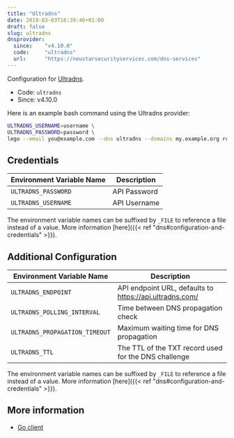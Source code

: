 ```yaml
---
title: "Ultradns"
date: 2019-03-03T16:39:46+01:00
draft: false
slug: ultradns
dnsprovider:
  since:    "v4.10.0"
  code:     "ultradns"
  url:      "https://neustarsecurityservices.com/dns-services"
---
```


<!-- THIS DOCUMENTATION IS AUTO-GENERATED. PLEASE DO NOT EDIT. -->
<!-- providers/dns/ultradns/ultradns.toml -->
<!-- THIS DOCUMENTATION IS AUTO-GENERATED. PLEASE DO NOT EDIT. -->


Configuration for [Ultradns](https://neustarsecurityservices.com/dns-services).


<!--more-->

- Code: `ultradns`
- Since: v4.10.0


Here is an example bash command using the Ultradns provider:

```bash
ULTRADNS_USERNAME=username \
ULTRADNS_PASSWORD=password \
lego --email you@example.com --dns ultradns --domains my.example.org run
```




## Credentials

| Environment Variable Name | Description |
|-----------------------|-------------|
| `ULTRADNS_PASSWORD` | API Password |
| `ULTRADNS_USERNAME` | API Username |

The environment variable names can be suffixed by `_FILE` to reference a file instead of a value.
More information [here]({{< ref "dns#configuration-and-credentials" >}}).


## Additional Configuration

| Environment Variable Name | Description |
|--------------------------------|-------------|
| `ULTRADNS_ENDPOINT` | API endpoint URL, defaults to https://api.ultradns.com/ |
| `ULTRADNS_POLLING_INTERVAL` | Time between DNS propagation check |
| `ULTRADNS_PROPAGATION_TIMEOUT` | Maximum waiting time for DNS propagation |
| `ULTRADNS_TTL` | The TTL of the TXT record used for the DNS challenge |

The environment variable names can be suffixed by `_FILE` to reference a file instead of a value.
More information [here]({{< ref "dns#configuration-and-credentials" >}}).




## More information


- [Go client](https://github.com/ultradns/ultradns-go-sdk)

<!-- THIS DOCUMENTATION IS AUTO-GENERATED. PLEASE DO NOT EDIT. -->
<!-- providers/dns/ultradns/ultradns.toml -->
<!-- THIS DOCUMENTATION IS AUTO-GENERATED. PLEASE DO NOT EDIT. -->
